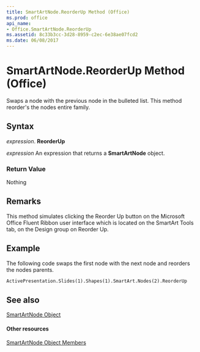 ```yaml
---
title: SmartArtNode.ReorderUp Method (Office)
ms.prod: office
api_name:
- Office.SmartArtNode.ReorderUp
ms.assetid: 8c33b3cc-3d28-8959-c2ec-6e38ae07fcd2
ms.date: 06/08/2017
---
```



# SmartArtNode.ReorderUp Method (Office)

Swaps a node with the previous node in the bulleted list. This method reorder's the nodes entire family.


## Syntax

 _expression_. **ReorderUp**

 _expression_ An expression that returns a **SmartArtNode** object.


### Return Value

Nothing


## Remarks

This method simulates clicking the Reorder Up button on the Microsoft Office Fluent Ribbon user interface which is located on the SmartArt Tools tab, on the Design group on Reorder Up.


## Example

The following code swaps the first node with the next node and reorders the nodes parents.


```vb
ActivePresentation.Slides(1).Shapes(1).SmartArt.Nodes(2).ReorderUp
```


## See also


[SmartArtNode Object](smartartnode-object-office.md)
#### Other resources


[SmartArtNode Object Members](smartartnode-members-office.md)

